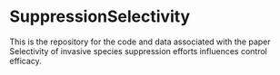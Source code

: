 # SuppressionSelectivity
This is the repository for the code and data associated with the paper Selectivity of invasive species suppression efforts influences control efficacy.

